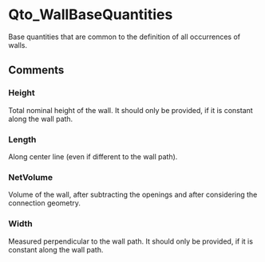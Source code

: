 # Qto_WallBaseQuantities

Base quantities that are common to the definition of all occurrences of walls.
<!-- end of short definition -->



## Comments

### Height

Total nominal height of the wall. It should only be provided, if it is constant along the wall path.

### Length

Along center line (even if different to the wall path).

### NetVolume

Volume of the wall, after subtracting the openings and after considering the connection geometry.

### Width

Measured perpendicular to the wall path. It should only be provided, if it is constant along the wall path.

